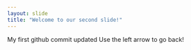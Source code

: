 ```yaml
---
layout: slide
title: "Welcome to our second slide!"
---
```

My first github commit updated
Use the left arrow to go back!
